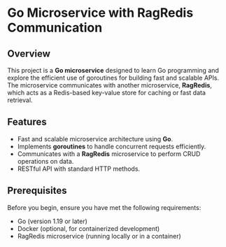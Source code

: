 # Go Microservice with RagRedis Communication

## Overview

This project is a **Go microservice** designed to learn Go programming and explore the efficient use of goroutines for building fast and scalable APIs. The microservice communicates with another microservice, **RagRedis**, which acts as a Redis-based key-value store for caching or fast data retrieval.

## Features

- Fast and scalable microservice architecture using **Go**.
- Implements **goroutines** to handle concurrent requests efficiently.
- Communicates with a **RagRedis** microservice to perform CRUD operations on data.
- RESTful API with standard HTTP methods.

## Prerequisites

Before you begin, ensure you have met the following requirements:

- Go (version 1.19 or later)
- Docker (optional, for containerized development)
- RagRedis microservice (running locally or in a container)
